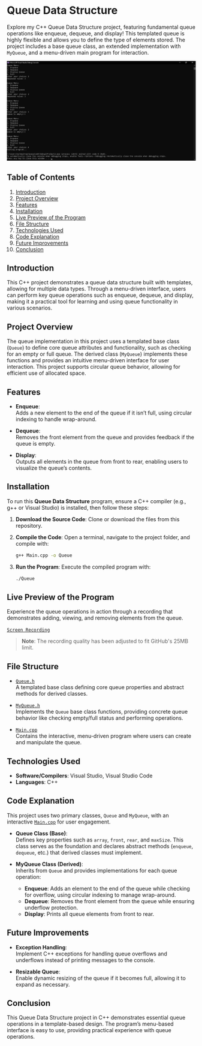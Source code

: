 # Queue Data Structure

Explore my C++ Queue Data Structure project, featuring fundamental queue operations like enqueue, dequeue, and display! This templated queue is highly flexible and allows you to define the type of elements stored. The project includes a base queue class, an extended implementation with `MyQueue`, and a menu-driven main program for interaction.

![Screen Shot](screenshot.jpg)

## Table of Contents
1. [Introduction](#introduction)
2. [Project Overview](#project-overview)
3. [Features](#features)
4. [Installation](#installation)
5. [Live Preview of the Program](#live-preview-of-the-program)
6. [File Structure](#file-structure)
7. [Technologies Used](#technologies-used)
8. [Code Explanation](#code-explanation)
9. [Future Improvements](#future-improvements)
10. [Conclusion](#conclusion)

## Introduction
This C++ project demonstrates a queue data structure built with templates, allowing for multiple data types. Through a menu-driven interface, users can perform key queue operations such as enqueue, dequeue, and display, making it a practical tool for learning and using queue functionality in various scenarios.

## Project Overview
The queue implementation in this project uses a templated base class (`Queue`) to define core queue attributes and functionality, such as checking for an empty or full queue. The derived class (`MyQueue`) implements these functions and provides an intuitive menu-driven interface for user interaction. This project supports circular queue behavior, allowing for efficient use of allocated space.

## Features
- **Enqueue**:  
  Adds a new element to the end of the queue if it isn’t full, using circular indexing to handle wrap-around.

- **Dequeue**:  
  Removes the front element from the queue and provides feedback if the queue is empty.

- **Display**:  
  Outputs all elements in the queue from front to rear, enabling users to visualize the queue’s contents.

## Installation
To run this **Queue Data Structure** program, ensure a C++ compiler (e.g., g++ or Visual Studio) is installed, then follow these steps:

1. **Download the Source Code**: Clone or download the files from this repository.

2. **Compile the Code**: Open a terminal, navigate to the project folder, and compile with:
   ```bash
   g++ Main.cpp -o Queue
   ```

3. **Run the Program**: Execute the compiled program with:
   ```bash
   ./Queue
   ```

## Live Preview of the Program
Experience the queue operations in action through a recording that demonstrates adding, viewing, and removing elements from the queue.

[`Screen Recording`](recording.mp4)

> **Note**: The recording quality has been adjusted to fit GitHub's 25MB limit.

## File Structure

- [`Queue.h`](Queue.h)  
  A templated base class defining core queue properties and abstract methods for derived classes.

- [`MyQueue.h`](MyQueue.h)  
  Implements the `Queue` base class functions, providing concrete queue behavior like checking empty/full status and performing operations.

- [`Main.cpp`](Main.cpp)  
  Contains the interactive, menu-driven program where users can create and manipulate the queue.

## Technologies Used

- **Software/Compilers**: Visual Studio, Visual Studio Code
- **Languages**: C++

## Code Explanation

This project uses two primary classes, `Queue` and `MyQueue`, with an interactive [`Main.cpp`](Main.cpp) for user engagement.

- **Queue Class (Base)**:  
  Defines key properties such as `array`, `front`, `rear`, and `maxSize`. This class serves as the foundation and declares abstract methods (`enqueue`, `dequeue`, etc.) that derived classes must implement.

- **MyQueue Class (Derived)**:  
  Inherits from `Queue` and provides implementations for each queue operation:
    - **Enqueue**: Adds an element to the end of the queue while checking for overflow, using circular indexing to manage wrap-around.
    - **Dequeue**: Removes the front element from the queue while ensuring underflow protection.
    - **Display**: Prints all queue elements from front to rear.

## Future Improvements
- **Exception Handling**:  
  Implement C++ exceptions for handling queue overflows and underflows instead of printing messages to the console.

- **Resizable Queue**:  
  Enable dynamic resizing of the queue if it becomes full, allowing it to expand as necessary.

## Conclusion
This Queue Data Structure project in C++ demonstrates essential queue operations in a template-based design. The program’s menu-based interface is easy to use, providing practical experience with queue operations.
